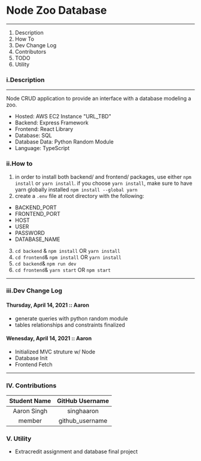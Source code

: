 # Node Zoo Database

---

1.  Description
2.  How To
3.  Dev Change Log
4.  Contributors
5.  TODO
6.  Utility

### i.Description

---

Node CRUD application to provide an interface with a database modeling a zoo.

- Hosted: AWS EC2 Instance "URL_TBD"
- Backend: Express Framework
- Frontend: React Library
- Database: SQL
- Database Data: Python Random Module
- Language: TypeScript

### ii.How to

1. in order to install both backend/ and frontend/ packages, use either `npm install` or `yarn install`. if you choose `yarn install`, make sure to have yarn globally installed `npm install --global yarn`
2. create a `.env` file at root directory with the following:

- BACKEND_PORT
- FRONTEND_PORT
- HOST
- USER
- PASSWORD
- DATABASE_NAME

3. `cd backend` & `npm install` OR `yarn install`
4. `cd frontend`& `npm install` OR `yarn install`
5. `cd backend`& `npm run dev`
6. `cd frontend`& `yarn start` OR `npm start`

---

### iii.Dev Change Log

#### Thursday, April 14, 2021 :: Aaron

- generate queries with python random module
- tables relationships and constraints finalized

#### Wenesday, April 14, 2021 :: Aaron

- Initialized MVC struture w/ Node
- Database Init
- Frontend Fetch

---

### IV. Contributions

| Student Name | GitHub Username |
| :----------: | :-------------: |
| Aaron Singh  |   singhaaron    |
|    member    | github_username |

### V. Utility

- Extracredit assignment and database final project
